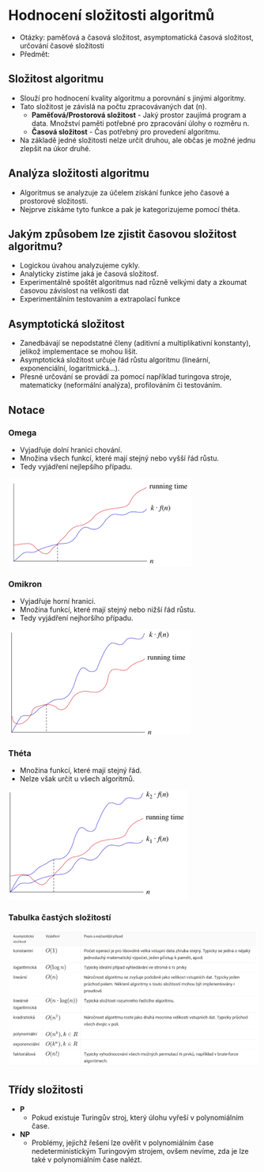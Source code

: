 # Hodnocení složitosti algoritmů
- Otázky: paměťová a časová složitost, asymptomatická časová složitost, určování časové složitosti
- Předmět: 

## Složitost algoritmu 
- Slouží pro hodnocení kvality algoritmu a porovnání s jinými algoritmy. 
- Tato složitost je závislá na počtu zpracovávaných dat (n).
    - **Paměťová/Prostorová složitost** - Jaký prostor zaujímá program a data. Množství paměti potřebné pro zpracování úlohy o rozměru n.
    - **Časová složitost** - Čas potřebný pro provedení algoritmu.
- Na základě jedné složitosti nelze určit druhou, ale občas je možné jednu zlepšit na úkor druhé.

## Analýza složitosti algoritmu 
- Algoritmus se analyzuje za účelem získání funkce jeho časové a prostorové složitosti. 
- Nejprve získáme tyto funkce a pak je kategorizujeme pomocí théta.

## Jakým způsobem lze zjistit časovou složitost algoritmu?
- Logickou úvahou analyzujeme cykly. 
- Analyticky zistíme jaká je časová složitosť.
- Experimentálně spoštět algoritmus nad různě velkými daty a zkoumat časovou závislost na velikosti dat
- Experimentálním testovaním a extrapolací funkce

## Asymptotická složitost 
- Zanedbávají se nepodstatné členy (aditivní a multiplikativní konstanty), jelikož implementace se mohou lišit. 
- Asymptotická složitost určuje řád růstu algoritmu (lineární, exponenciální, logaritmická...). 
- Přesné určování se provádí za pomocí například turingova stroje, matematicky (neformální analýza), profilováním či testováním.

## Notace

### Omega
- Vyjadřuje dolní hranici chování. 
- Množina všech funkcí, které mají stejný nebo vyšší řád růstu. 
- Tedy vyjádření nejlepšího případu.

![OMEGA](./Images/32/omega.png)

### Omikron
- Vyjadřuje horní hranici. 
- Množina funkcí, které mají stejný nebo nižší řád růstu. 
- Tedy vyjádření nejhoršího případu.

![Omikron](./Images/32/omikron.png)

### Théta
- Množina funkcí, které mají stejný řád. 
- Nelze však určit u všech algoritmů.

![Théta](./Images/32/theta.png)

### Tabulka častých složitostí

![Tabulka složitostí](./Images/32/slozitost.png)

## Třídy složitosti
- **P** 
  - Pokud existuje Turingův stroj, který úlohu vyřeší v polynomiálním čase.
- **NP** 
  - Problémy, jejichž řešení lze ověřit v polynomiálním čase nedeterministickým Turingovým strojem, ovšem nevíme, zda je lze také v polynomiálním čase nalézt.

